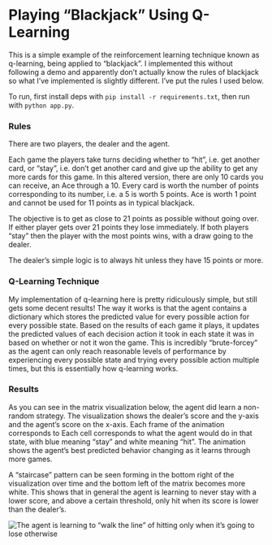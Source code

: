 # Playing “Blackjack” Using Q-Learning

This is a simple example of the reinforcement learning technique known as q-learning, being applied to “blackjack”. I implemented this without following a demo and apparently don’t actually know the rules of blackjack so what I’ve implemented is slightly different. I’ve put the rules I used below.

To run, first install deps with `pip install -r requirements.txt`, then run with `python app.py`.

### Rules

There are two players, the dealer and the agent.

Each game the players take turns deciding whether to “hit”, i.e. get another card, or “stay”, i.e. don’t get another card and give up the ability to get any more cards for this game. In this altered version, there are only 10 cards you can receive, an Ace through a 10. Every card is worth the number of points corresponding to its number, i.e. a 5 is worth 5 points. Ace is worth 1 point and cannot be used for 11 points as in typical blackjack.

The objective is to get as close to 21 points as possible without going over. If either player gets over 21 points they lose immediately. If both players “stay” then the player with the most points wins, with a draw going to the dealer.

The dealer’s simple logic is to always hit unless they have 15 points or more.

### Q-Learning Technique

My implementation of q-learning here is pretty ridiculously simple, but still gets some decent results! The way it works is that the agent contains a dictionary which stores the predicted value for every possible action for every possible state. Based on the results of each game it plays, it updates the predicted values of each decision action it took in each state it was in based on whether or not it won the game. This is incredibly “brute-forcey” as the agent can only reach reasonable levels of performance by experiencing every possible state and trying every possible action multiple times, but this is essentially how q-learning works.

### Results

As you can see in the matrix visualization below, the agent did learn a non-random strategy. The visualization shows the dealer’s score and the y-axis and the agent’s score on the x-axis. Each frame of the animation corresponds to Each cell corresponds to what the agent would do in that state, with blue meaning “stay” and white meaning “hit”. The animation shows the agent’s best predicted behavior changing as it learns through more games.

A “staircase” pattern can be seen forming in the bottom right of the visualization over time and the bottom left of the matrix becomes more white. This shows that in general the agent is learning to never stay with a lower score, and above a certain threshold, only hit when its score is lower than the dealer’s.

![The agent is learning to “walk the line” of hitting only when it’s going to lose otherwise](https://github.com/alexmlong/q-learning-blackjack/assets/794661/f6fa4ac1-c91a-44a5-9062-12867a1840ea)
